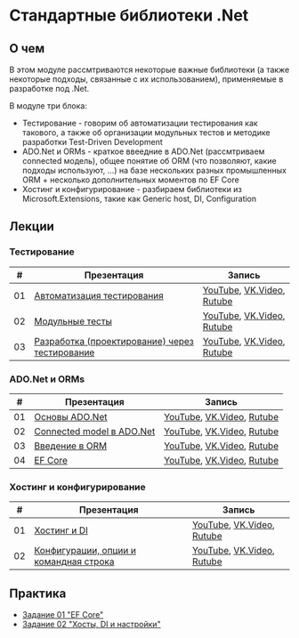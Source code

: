 # Стандартные библиотеки .Net

## О чем
В этом модуле рассмтриваются некоторые важные библиотеки (а также некоторые подходы, связанные с их использованием), применяемые в разработке под .Net.

В модуле три блока:
- Тестирование - говорим об автоматизации тестирования как такового, а также об организации модульных тестов и методике разработки Test-Driven Development
- ADO.Net и ORMs - краткое ввеедние в ADO.Net (рассмтриваем connected модель), общее понятие об ORM (что позволяют, какие подходы используют, ...) на базе нескольких разных промышленных ORM + несколько дополнительных моментов по EF Core
- Хостинг и конфигурирование - разбираем библиотеки из Microsoft.Extensions, такие как Generic host, DI, Configuration
    

## Лекции

### Тестирование
|#|Презентация|Запись|
|--|--|--|
|01|[Автоматизация тестирования](./01.%20Testing/01.%20Test%20automation.pptx?raw=true)|[YouTube](https://youtu.be/Am_lV0ZO0a8), [VK.Video](https://vk.com/video871595788_456239020), [Rutube](https://rutube.ru/video/26a79ff9091f2a5323f7089adccfe301/)|
|02|[Модульные тесты](./01.%20Testing/02.%20Unit%20tests.pptx?raw=true)|[YouTube](https://youtu.be/r6jSOymZsoo), [VK.Video](https://vk.com/video871595788_456239021), [Rutube](https://rutube.ru/video/a7b8eccd5c4c6ca2e0190d5dbdd81fdb/)|
|03|[Разработка (проектирование) через тестирование](./01.%20Testing/03.%20Test-Driven%20Development.pptx?raw=true)|[YouTube](https://youtu.be/i-bHlyeeBwU), [VK.Video](https://vk.com/video871595788_456239043), [Rutube](https://rutube.ru/video/7555d579673c3c035172a2a4f4ce1592/)|

### ADO.Net и ORMs
|#|Презентация|Запись|
|--|--|--|
|01|[Основы ADO.Net](./02.%20ADO.Net%20and%20ORMs/01.%20ADO.Net%20Basic.pptx?raw=true)|[YouTube](https://youtu.be/EyuoSjT4gwc), [VK.Video](https://vk.com/video871595788_456239050), [Rutube](https://rutube.ru/video/f94b041df5385e7b2f87d0e8df1a08e7/)|
|02|[Connected model в ADO.Net](./02.%20ADO.Net%20and%20ORMs/02.%20ADO.Net%20Connected%20model.pptx?raw=true)|[YouTube](https://youtu.be/GjK_HXfxCRk), [VK.Video](https://vk.com/video871595788_456239051), [Rutube](https://rutube.ru/video/91cae3d226af853fc6f1abafd3d50a06/)|
|03|[Введение в ORM](./02.%20ADO.Net%20and%20ORMs/03.%20Introduction%20to%20ORM.pptx?raw=true)|[YouTube](https://youtu.be/HSefPRzyan0), [VK.Video](https://vk.com/video871595788_456239052), [Rutube](https://rutube.ru/video/b1ce3d779cf6cccf032cb3073491ccc8/)|
|04|[EF Core](./02.%20ADO.Net%20and%20ORMs/04.%20EF%20Core.pptx?raw=true)|[YouTube](https://youtu.be/stpGj-SzK54), [VK.Video](https://vk.com/video871595788_456239053), [Rutube](https://rutube.ru/video/d7879e8b2db055be2320a9a3c184edc7/)|


### Хостинг и конфигурирование
|#|Презентация|Запись|
|--|--|--|
|01|[Хостинг и DI](./03.%20Hosting%20and%20configuration/01.%20Host%20and%20DI.pptx?raw=true)|[YouTube](https://youtu.be/ZL1m0hxvNxM), [VK.Video](https://vk.com/video871595788_456239048), [Rutube](https://rutube.ru/video/97b1e2b86e0191385490e00403eab4e9/)|
|02|[Конфигурации, опции и командная строка](/03.%20Hosting%20and%20configuration/02.%20Configuration%2C%20options%20and%20command%20line.pptx?raw=true)|[YouTube](https://youtu.be/P_ggfVS_Gw8), [VK.Video](https://vk.com/video871595788_456239054), [Rutube](https://rutube.ru/video/96c670c7ed2105fb88e1e26ad45589df/)|




## Практика

- [Задание 01 "EF Core"](./Task_01/task_01.md)
- [Задание 02 "Хосты, DI и настройки"](./Task_02/task_02.md)